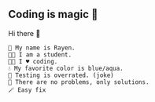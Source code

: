 ## Coding is magic 🧙
Hi there 👋
```
🧔 My name is Rayen.
🧑‍🎓 I am a student.
🧑‍💻 I ♥️ coding.
💧 My favorite color is blue/aqua.
🧪 Testing is overrated. (joke)
🙈 There are no problems, only solutions.
🪄 Easy fix
```
